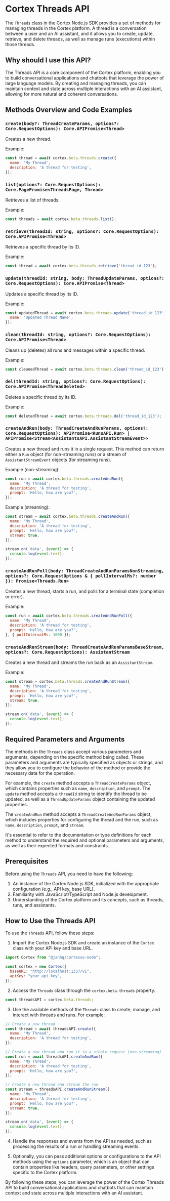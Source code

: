 
  
  # **Cortex Threads API**

The `Threads` class in the Cortex Node.js SDK provides a set of methods for managing threads in the Cortex platform. A thread is a conversation between a user and an AI assistant, and it allows you to create, update, retrieve, and delete threads, as well as manage runs (executions) within those threads.

## Why should I use this API?

The Threads API is a core component of the Cortex platform, enabling you to build conversational applications and chatbots that leverage the power of large language models. By creating and managing threads, you can maintain context and state across multiple interactions with an AI assistant, allowing for more natural and coherent conversations.

## Methods Overview and Code Examples

### `create(body?: ThreadCreateParams, options?: Core.RequestOptions): Core.APIPromise<Thread>`

Creates a new thread.

Example:

```javascript
const thread = await cortex.beta.threads.create({
  name: 'My Thread',
  description: 'A thread for testing',
});
```

### `list(options?: Core.RequestOptions): Core.PagePromise<ThreadsPage, Thread>`

Retrieves a list of threads.

Example:

```javascript
const threads = await cortex.beta.threads.list();
```

### `retrieve(threadId: string, options?: Core.RequestOptions): Core.APIPromise<Thread>`

Retrieves a specific thread by its ID.

Example:

```javascript
const thread = await cortex.beta.threads.retrieve('thread_id_123');
```

### `update(threadId: string, body: ThreadUpdateParams, options?: Core.RequestOptions): Core.APIPromise<Thread>`

Updates a specific thread by its ID.

Example:

```javascript
const updatedThread = await cortex.beta.threads.update('thread_id_123', {
  name: 'Updated Thread Name',
});
```

### `clean(threadId: string, options?: Core.RequestOptions): Core.APIPromise<Thread>`

Cleans up (deletes) all runs and messages within a specific thread.

Example:

```javascript
const cleanedThread = await cortex.beta.threads.clean('thread_id_123');
```

### `del(threadId: string, options?: Core.RequestOptions): Core.APIPromise<ThreadDeleted>`

Deletes a specific thread by its ID.

Example:

```javascript
const deletedThread = await cortex.beta.threads.del('thread_id_123');
```

### `createAndRun(body: ThreadCreateAndRunParams, options?: Core.RequestOptions): APIPromise<RunsAPI.Run> | APIPromise<Stream<AssistantsAPI.AssistantStreamEvent>>`

Creates a new thread and runs it in a single request. This method can return either a `Run` object (for non-streaming runs) or a stream of `AssistantStreamEvent` objects (for streaming runs).

Example (non-streaming):

```javascript
const run = await cortex.beta.threads.createAndRun({
  name: 'My Thread',
  description: 'A thread for testing',
  prompt: 'Hello, how are you?',
});
```

Example (streaming):

```javascript
const stream = await cortex.beta.threads.createAndRun({
  name: 'My Thread',
  description: 'A thread for testing',
  prompt: 'Hello, how are you?',
  stream: true,
});

stream.on('data', (event) => {
  console.log(event.text);
});
```

### `createAndRunPoll(body: ThreadCreateAndRunParamsNonStreaming, options?: Core.RequestOptions & { pollIntervalMs?: number }): Promise<Threads.Run>`

Creates a new thread, starts a run, and polls for a terminal state (completion or error).

Example:

```javascript
const run = await cortex.beta.threads.createAndRunPoll({
  name: 'My Thread',
  description: 'A thread for testing',
  prompt: 'Hello, how are you?',
}, { pollIntervalMs: 1000 });
```

### `createAndRunStream(body: ThreadCreateAndRunParamsBaseStream, options?: Core.RequestOptions): AssistantStream`

Creates a new thread and streams the run back as an `AssistantStream`.

Example:

```javascript
const stream = cortex.beta.threads.createAndRunStream({
  name: 'My Thread',
  description: 'A thread for testing',
  prompt: 'Hello, how are you?',
  stream: true,
});

stream.on('data', (event) => {
  console.log(event.text);
});
```

## Required Parameters and Arguments

The methods in the `Threads` class accept various parameters and arguments, depending on the specific method being called. These parameters and arguments are typically specified as objects or strings, and they allow you to configure the behavior of the method or provide the necessary data for the operation.

For example, the `create` method accepts a `ThreadCreateParams` object, which contains properties such as `name`, `description`, and `prompt`. The `update` method accepts a `threadId` string to identify the thread to be updated, as well as a `ThreadUpdateParams` object containing the updated properties.

The `createAndRun` method accepts a `ThreadCreateAndRunParams` object, which includes properties for configuring the thread and the run, such as `name`, `description`, `prompt`, and `stream`.

It's essential to refer to the documentation or type definitions for each method to understand the required and optional parameters and arguments, as well as their expected formats and constraints.

## Prerequisites

Before using the `Threads` API, you need to have the following:

1. An instance of the Cortex Node.js SDK, initialized with the appropriate configuration (e.g., API key, base URL).
2. Familiarity with JavaScript/TypeScript and Node.js development.
3. Understanding of the Cortex platform and its concepts, such as threads, runs, and assistants.

## How to Use the Threads API

To use the `Threads` API, follow these steps:

1. Import the Cortex Node.js SDK and create an instance of the `Cortex` class with your API key and base URL.

```javascript
import Cortex from "@janhq/cortexso-node";

const cortex = new Cortex({
  baseURL: "http://localhost:1337/v1",
  apiKey: "your_api_key",
});
```

2. Access the `Threads` class through the `cortex.beta.threads` property.

```javascript
const threadsAPI = cortex.beta.threads;
```

3. Use the available methods of the `Threads` class to create, manage, and interact with threads and runs. For example:

```javascript
// Create a new thread
const thread = await threadsAPI.create({
  name: 'My Thread',
  description: 'A thread for testing',
});

// Create a new thread and run it in a single request (non-streaming)
const run = await threadsAPI.createAndRun({
  name: 'My Thread',
  description: 'A thread for testing',
  prompt: 'Hello, how are you?',
});

// Create a new thread and stream the run
const stream = threadsAPI.createAndRunStream({
  name: 'My Thread',
  description: 'A thread for testing',
  prompt: 'Hello, how are you?',
  stream: true,
});

stream.on('data', (event) => {
  console.log(event.text);
});
```

4. Handle the responses and events from the API as needed, such as processing the results of a run or handling streaming events.

5. Optionally, you can pass additional options or configurations to the API methods using the `options` parameter, which is an object that can contain properties like headers, query parameters, or other settings specific to the Cortex platform.

By following these steps, you can leverage the power of the Cortex Threads API to build conversational applications and chatbots that can maintain context and state across multiple interactions with an AI assistant.
  
  